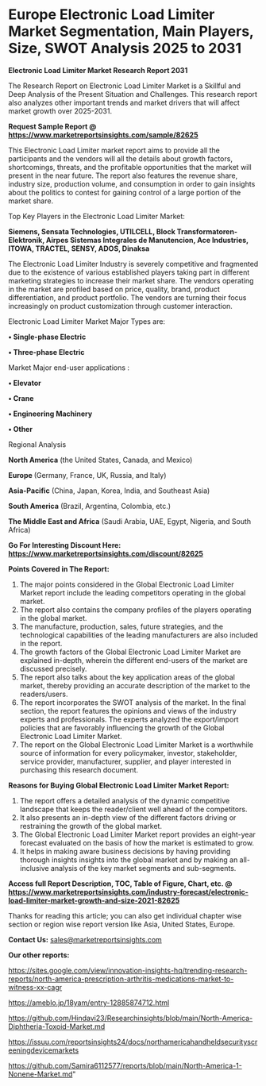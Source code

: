# Europe Electronic Load Limiter Market Segmentation, Main Players, Size, SWOT Analysis 2025 to 2031

<strong>Electronic Load Limiter Market Research Report 2031</strong>

The Research Report on Electronic Load Limiter Market is a Skillful and Deep Analysis of the Present Situation and Challenges. This research report also analyzes other important trends and market drivers that will affect market growth over 2025-2031.

<strong>Request Sample Report @ <a href=https://www.marketreportsinsights.com/sample/82625>https://www.marketreportsinsights.com/sample/82625</a></strong>

This Electronic Load Limiter market report aims to provide all the participants and the vendors will all the details about growth factors, shortcomings, threats, and the profitable opportunities that the market will present in the near future. The report also features the revenue share, industry size, production volume, and consumption in order to gain insights about the politics to contest for gaining control of a large portion of the market share.

Top Key Players in the Electronic Load Limiter Market:

<strong>Siemens, Sensata Technologies, UTILCELL, Block Transformatoren-Elektronik, Airpes Sistemas Integrales de Manutencion, Ace Industries, ITOWA, TRACTEL, SENSY, ADOS, Dinaksa</strong>

The Electronic Load Limiter Industry is severely competitive and fragmented due to the existence of various established players taking part in different marketing strategies to increase their market share. The vendors operating in the market are profiled based on price, quality, brand, product differentiation, and product portfolio. The vendors are turning their focus increasingly on product customization through customer interaction.

Electronic Load Limiter Market Major Types are:

<strong>• Single-phase Electric

• Three-phase Electric</strong>

Market Major end-user applications :

<strong>• Elevator

• Crane

• Engineering Machinery

• Other</strong>

Regional Analysis

</u><strong><b>North America</b></strong> (the United States, Canada, and Mexico)

<strong><b>Europe </b></strong>(Germany, France, UK, Russia, and Italy)

<strong><b>Asia-Pacific</b></strong> (China, Japan, Korea, India, and Southeast Asia)

<strong><b>South America</b></strong> (Brazil, Argentina, Colombia, etc.)

<strong><b>The Middle East and Africa</b></strong> (Saudi Arabia, UAE, Egypt, Nigeria, and South Africa)

<strong>Go For Interesting Discount Here: <a href=https://www.marketreportsinsights.com/discount/82625>https://www.marketreportsinsights.com/discount/82625</a></strong>

<strong>Points Covered in The Report:</strong>
<ol>
  <li>The major points considered in the Global Electronic Load Limiter Market report include the leading competitors operating in the global market.</li>
  <li>The report also contains the company profiles of the players operating in the global market.</li>
  <li>The manufacture, production, sales, future strategies, and the technological capabilities of the leading manufacturers are also included in the report.</li>
  <li>The growth factors of the Global Electronic Load Limiter Market are explained in-depth, wherein the different end-users of the market are discussed precisely.</li>
  <li>The report also talks about the key application areas of the global market, thereby providing an accurate description of the market to the readers/users.</li>
  <li>The report incorporates the SWOT analysis of the market. In the final section, the report features the opinions and views of the industry experts and professionals. The experts analyzed the export/import policies that are favorably influencing the growth of the Global Electronic Load Limiter Market.</li>
  <li>The report on the Global Electronic Load Limiter Market is a worthwhile source of information for every policymaker, investor, stakeholder, service provider, manufacturer, supplier, and player interested in purchasing this research document.</li>
</ol>
<strong>Reasons for Buying Global Electronic Load Limiter Market Report:</strong>

<ol>
  <li>The report offers a detailed analysis of the dynamic competitive landscape that keeps the reader/client well ahead of the competitors.</li>
  <li>It also presents an in-depth view of the different factors driving or restraining the growth of the global market.</li>
  <li>The Global Electronic Load Limiter Market report provides an eight-year forecast evaluated on the basis of how the market is estimated to grow.</li>
  <li>It helps in making aware business decisions by having providing thorough insights insights into the global market and by making an all-inclusive analysis of the key market segments and sub-segments.</li>
</ol>
<strong>Access full Report Description, TOC, Table of Figure, Chart, etc. @ <a href=https://www.marketreportsinsights.com/industry-forecast/electronic-load-limiter-market-growth-and-size-2021-82625>https://www.marketreportsinsights.com/industry-forecast/electronic-load-limiter-market-growth-and-size-2021-82625</a></strong>


Thanks for reading this article; you can also get individual chapter wise section or region wise report version like Asia, United States, Europe.

<strong>Contact Us:</strong>
sales@marketreportsinsights.com

<strong>Our other reports:</strong>

<a href=https://sites.google.com/view/innovation-insights-hq/trending-research-reports/north-america-prescription-arthritis-medications-market-to-witness-xx-cagr>https://sites.google.com/view/innovation-insights-hq/trending-research-reports/north-america-prescription-arthritis-medications-market-to-witness-xx-cagr</a>

<a href=https://ameblo.jp/18yam/entry-12885874712.html>https://ameblo.jp/18yam/entry-12885874712.html</a>

<a href=https://github.com/Hindavi23/Researchinsights/blob/main/North-America-Diphtheria-Toxoid-Market.md>https://github.com/Hindavi23/Researchinsights/blob/main/North-America-Diphtheria-Toxoid-Market.md</a>

<a href=https://issuu.com/reportsinsights24/docs/northamericahandheldsecurityscreeningdevicemarkets>https://issuu.com/reportsinsights24/docs/northamericahandheldsecurityscreeningdevicemarkets</a>

<a href=https://github.com/Samira6112577/reports/blob/main/North-America-1-Nonene-Market.md>https://github.com/Samira6112577/reports/blob/main/North-America-1-Nonene-Market.md</a>"
